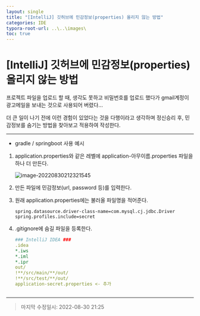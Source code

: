 ```yaml
---
layout: single
title: "[IntelliJ] 깃허브에 민감정보(properties) 올리지 않는 방법"
categories: IDE
typora-root-url: ..\..\images\
toc: true
---
```




# [IntelliJ] 깃허브에 민감정보(properties) 올리지 않는 방법



프로젝트 파일을 업로드 할 때, 생각도 못하고 비밀번호를 업로드 했다가 gmail계정이 광고메일을 보내는 것으로 사용되어 버렸다...

더 큰 일이 나기 전에 이런 경험이 있었다는 것을 다행이라고 생각하며 정신승리 후, 민감정보를 숨기는 방법을 찾아보고 적용하여 작성한다.



------



- gradle / springboot 사용 예시



1. application.properties와 같은 레벨에 application-아무이름.properties 파일을 하나 더 만든다.

   ![image-20220830212321545](..\..\images\image-20220830212321545.png)

2. 만든 파일에 민감정보(url, password 등)를 입력한다.

3. 원래 application.properties에는 불러올 파일명을 적어준다.
   ```properties
   spring.datasource.driver-class-name=com.mysql.cj.jdbc.Driver
   spring.profiles.include=secret
   ```

   

4. .gitignore에 숨길 파일을 등록한다.

   ```yaml
   ### IntelliJ IDEA ###
   .idea
   *.iws
   *.iml
   *.ipr
   out/
   !**/src/main/**/out/
   !**/src/test/**/out/
   application-secret.properties <- 추가



------

> 마지막 수정일시: 2022-08-30 21:25